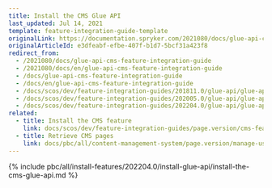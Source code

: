 ```yaml
---
title: Install the CMS Glue API
last_updated: Jul 14, 2021
template: feature-integration-guide-template
originalLink: https://documentation.spryker.com/2021080/docs/glue-api-cms-feature-integration-guide
originalArticleId: e3dfeabf-efbe-407f-b1d7-5bcf31a423f8
redirect_from:
  - /2021080/docs/glue-api-cms-feature-integration-guide
  - /2021080/docs/en/glue-api-cms-feature-integration-guide
  - /docs/glue-api-cms-feature-integration-guide
  - /docs/en/glue-api-cms-feature-integration-guide
  - /docs/scos/dev/feature-integration-guides/201811.0/glue-api/glue-api-cms-feature-integration.html
  - /docs/scos/dev/feature-integration-guides/202005.0/glue-api/glue-api-cms-feature-integration.html
  - /docs/scos/dev/feature-integration-guides/202204.0/glue-api/glue-api-cms-feature-integration.html  
related:
  - title: Install the CMS feature
    link: docs/scos/dev/feature-integration-guides/page.version/cms-feature-integration.html
  - title: Retrieve CMS pages
    link: docs/pbc/all/content-management-system/page.version/manage-using-glue-api/retrieve-cms-pages.html
---
```


{% include pbc/all/install-features/202204.0/install-glue-api/install-the-cms-glue-api.md %} <!-- To edit, see /_includes/pbc/all/install-features/202204.0/install-glue-api/install-the-cms-glue-api.md -->

